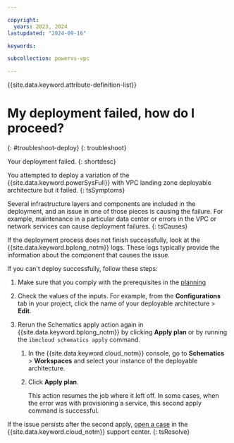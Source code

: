```yaml
---

copyright:
  years: 2023, 2024
lastupdated: "2024-09-16"

keywords:

subcollection: powervs-vpc

---
```


{{site.data.keyword.attribute-definition-list}}

# My deployment failed, how do I proceed?
{: #troubleshoot-deploy}
{: troubleshoot}

Your deployment failed.
{: shortdesc}

You attempted to deploy a variation of the {{site.data.keyword.powerSysFull}} with VPC landing zone deployable architecture but it failed.
{: tsSymptoms}

Several infrastructure layers and components are included in the deployment, and an issue in one of those pieces is causing the failure. For example, maintenance in a particular data center or errors in the VPC or network services can cause deployment failures.
{: tsCauses}

If the deployment process does not finish successfully, look at the {{site.data.keyword.bplong_notm}} logs. These logs typically provide the information about the component that causes the issue.

If you can't deploy successfully, follow these steps:

1.  Make sure that you comply with the prerequisites in the [planning](/docs/powervs-vpc?topic=powervs-vpc-plan)
1.  Check the values of the inputs.
    For example, from the **Configurations** tab in your project, click the name of your deployable architecture > **Edit**.
1.  Rerun the Schematics apply action again in {{site.data.keyword.bplong_notm}} by clicking **Apply plan** or by running the `ibmcloud schematics apply` command.

    1.  In the {{site.data.keyword.cloud_notm}} console, go to **Schematics** > **Workspaces** and select your instance of the deployable architecture.
    1.  Click **Apply plan**.

        This action resumes the job where it left off. In some cases, when the error was with provisioning a service, this second apply command is successful.

If the issue persists after the second apply, [open a case](/docs/powervs-vpc?topic=powervs-vpc-help-support#support-case-details) in the {{site.data.keyword.cloud_notm}} support center.
{: tsResolve}
